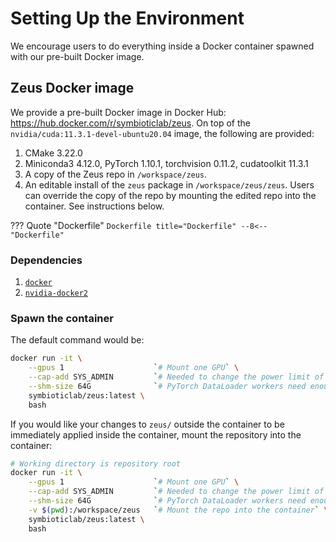 # Setting Up the Environment

We encourage users to do everything inside a Docker container spawned with our pre-built Docker image.

## Zeus Docker image

We provide a pre-built Docker image in Docker Hub: https://hub.docker.com/r/symbioticlab/zeus.
On top of the `nvidia/cuda:11.3.1-devel-ubuntu20.04` image, the following are provided:  

1. CMake 3.22.0
1. Miniconda3 4.12.0, PyTorch 1.10.1, torchvision 0.11.2, cudatoolkit 11.3.1
1. A copy of the Zeus repo in `/workspace/zeus`.
1. An editable install of the `zeus` package in `/workspace/zeus/zeus`. Users can override the copy of the repo by mounting the edited repo into the container. See instructions below.

??? Quote "Dockerfile"
    ```Dockerfile title="Dockerfile"
    --8<-- "Dockerfile"
    ```

### Dependencies

1. [`docker`](https://docs.docker.com/engine/install/)
1. [`nvidia-docker2`](https://docs.nvidia.com/datacenter/cloud-native/container-toolkit/install-guide.html)

### Spawn the container

The default command would be:

```sh
docker run -it \
    --gpus 1                    `# Mount one GPU` \
    --cap-add SYS_ADMIN         `# Needed to change the power limit of the GPU` \
    --shm-size 64G              `# PyTorch DataLoader workers need enough shm` \
    symbioticlab/zeus:latest \
    bash
```

If you would like your changes to `zeus/` outside the container to be immediately applied inside the container, mount the repository into the container:

```sh
# Working directory is repository root
docker run -it \
    --gpus 1                    `# Mount one GPU` \
    --cap-add SYS_ADMIN         `# Needed to change the power limit of the GPU` \
    --shm-size 64G              `# PyTorch DataLoader workers need enough shm` \
    -v $(pwd):/workspace/zeus   `# Mount the repo into the container` \
    symbioticlab/zeus:latest \
    bash
```
